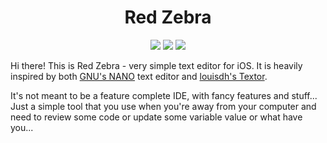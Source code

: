 <h1 align="center">Red Zebra</h1>
  
  <p align="center">
    <img src= "https://img.shields.io/badge/version-1.0-green.svg" />
    <img src= "https://img.shields.io/badge/iOS-12.2%2B-blue.svg" />
    <img src= "https://img.shields.io/badge/swift-5.0-blue.svg" />
  </p>


Hi there! This is Red Zebra - very simple text editor for iOS.
It is heavily inspired by both [GNU's NANO](https://www.nano-editor.org) text editor and [louisdh's Textor](https://github.com/louisdh/textor).

It's not meant to be a feature complete IDE, with fancy features and stuff...
Just a simple tool that you use when you're away from your computer and need to review some code or
update some variable value or what have you...
